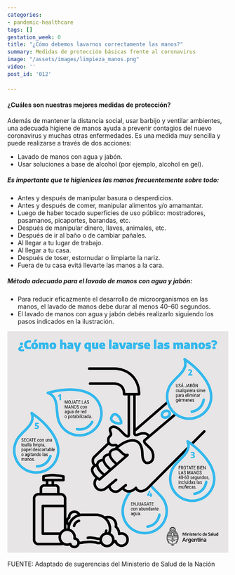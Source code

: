 ```yaml
---
categories:
- pandemic-healthcare
tags: []
gestation_week: 0
title: "¿Cómo debemos lavarnos correctamente las manos?"
summary: Medidas de protección básicas frente al coronavirus
image: "/assets/images/limpieza_manos.png"
video: ''
post_id: '012'

---
```

#### ¿Cuáles son nuestras mejores medidas de protección?

Además de mantener la distancia social, usar barbijo y ventilar ambientes, una adecuada higiene de manos ayuda a prevenir contagios del nuevo coronavirus y muchas otras enfermedades. Es una medida muy sencilla y puede realizarse a través de dos acciones:

* Lavado de manos con agua y jabón.
* Usar soluciones a base de alcohol (por ejemplo, alcohol en gel).

##### Es importante que te higienices las manos frecuentemente sobre todo:

* Antes y después de manipular basura o desperdicios.
* Antes y después de comer, manipular alimentos y/o amamantar.
* Luego de haber tocado superficies de uso público: mostradores, pasamanos, picaportes, barandas, etc.
* Después de manipular dinero, llaves, animales, etc.
* Después de ir al baño o de cambiar pañales.
* Al llegar a tu lugar de trabajo.
* Al llegar a tu casa.
* Después de toser, estornudar o limpiarte la nariz.
* Fuera de tu casa evitá llevarte las manos a la cara.

##### Método adecuado para el lavado de manos con agua y jabón:

* Para reducir eficazmente el desarrollo de microorganismos en las manos, el lavado de manos debe durar al menos 40–60 segundos.
* El lavado de manos con agua y jabón debés realizarlo siguiendo los pasos indicados en la ilustración.

![](/assets/images/13032020-lavado_manos-1.jpg)

FUENTE: Adaptado de sugerencias del Ministerio de Salud de la Nación